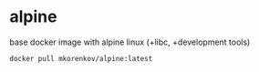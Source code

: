 # alpine

base docker image with alpine linux (+libc, +development tools)

```bash
docker pull mkorenkov/alpine:latest
```
